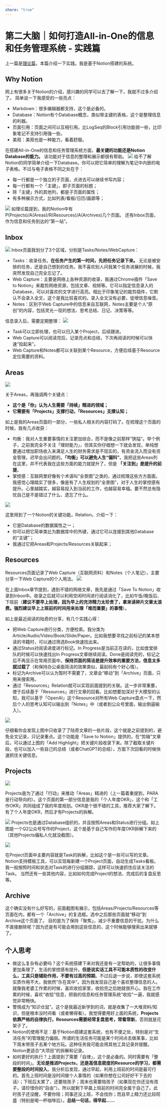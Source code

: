 ```yaml
---
share: "true"
---
```

# 第二大脑｜如何打造All-in-One的信息和任务管理系统 - 实践篇
上一篇是[理论篇](https://mp.weixin.qq.com/s?__biz=MzU1MTY5OTMyNw==&mid=2247483740&idx=1&sn=8ef09333c8fb0fae8a111da57ec52d07&chksm=fb8c174cccfb9e5af1be68ec5ca43ded939ebcfd1e14d23d5f2aecdab4a6c59c0af4a10565a1&token=138902046&lang=zh_CN#rd)，本篇介绍一下实践。我是基于Notion搭建的系统。

## Why Notion

网上有很多关于Notion的介绍，感兴趣的同学可以去了解一下，我就不过多介绍了。
简单说一下我感受的一些亮点：

- Markdown：很多编辑器都支持，这个是必备的。
- Database：Notion有个Database概念，类似带主键的表格，这个是整理信息的利器。
- 页面引用：页面之间可以互相引用。比LogSeq的Block引用功能弱一些，比印象笔记不支持引用强一些。
- 美观：美观也是一种能力，看着舒服。

在搭建All-in-One的信息和任务管理系统方面，**最关键的功能还是Notion Database的能力。** 该功能对于信息的整理和展示都很有帮助。
![](16824698279416.jpg)
给不了解Notion的同学简单介绍一下Database。你可以把它简单的理解为笔记中内嵌的电子表格。不过与电子表格不同之处在于：

- 每一行都是一个独立的子页面，点进去可以继续书写内容；
- 每一行都有一个「主键」，即子页面的标题；
- 除「主键」外的其他列，都是子页面的属性；
- 有多种展示方式，比如列表/看板/日历/画廊等；

![](16816944044112.jpg)
如理论篇提到，我的Notion中有P(Projects)/A(Areas)/R(Resources)/A(Archives)几个页面。
还有Inbox页面，作为信息和任务到达的“第一站”。

## Inbox

![](16816947457267.jpg)
Inbox页面我划分了3个区域，分别是Tasks/Notes/WebCapture：

- Tasks：收录任务。**在任务产生的第一时间，先把任务记录下来。** 无论是被安排的任务，还是自己想到的任务。我不喜欢别人问我某个任务进展的时候，我突然发现自己完全忘记了。
- Web Capture：主要是网络上各种资源的收录，我通过Chrome插件「Save to Notion」来裁剪网络资源，包括文章、视频等。它可以指定信息录入的Database，可以对喜欢的文字进行高亮。相比于印象笔记的裁剪插件，它默认不会录入全文，这个是我比较喜欢的。录入全文没有必要，徒增信息噪音。
- Notes：区别于Web Capture中的信息来自互联网，Notes主要是个人“原创”的内容，包括灵光一现的想法、思考总结、日记、决策等等。

信息录入后，需要定期整理：
![](16816954543171.jpg)

- Task可以立即处理，也可以归入某个Project，后续跟进。
- Web Capture可以阅读完后，记录亮点和总结，下次再阅读的时候可以快速“拾起来”。
- Web Capture和Notes都可以关联到某个Resource，方便后续基于Resource定位需要的资料。

## Areas

![](16824703279553.jpg)

关于Areas，再强调两个关键点：

- **这个是「你」认为人生需要「持续」精进的领域；**
- **它需要有「Projects」支撑行动，「Resources」支撑认知；**

如上是我的Areas页面的一部分，一些私人相关的内容打码了。在梳理这个页面的时候，我有几点收获：

- 均衡：我对人生重要事情的关注更加综合，而不是像之前那样“狭隘”。举个例子，之前我完全不关注「理财能力」，但其实你仔细想一下就会发现，单纯想要通过增加职场收入来满足人生的财务需求是不现实的，有资金流入而没有资金管理，迟早会出问题的。**「均衡」可以避免人生“偏科”**。我把这些Areas列在这里，并不代表我在这些方面的能力就提升了，但是 **「关注到」是提升的前提**。
- 掌控感：互联网里好像有个术语叫“全景图”之类的，通过梳理这些方方面面，我感觉心理踏实了很多，像是有了人生规划的“全景图”，对于人生的掌控感有提升。心里越踏实，越容易投入到当前的工作，也越容易幸福。要不然总有隐忧自己是不是错过了什么、遗忘了什么。

![](16824708777440.jpg)

这里用到了一个Notion的关键功能，Relation。介绍一下：

- 它是Database的数据属性之一；
- 你可以把它简单类比为数据库中的外键，通过它可以连接到其他Database的“主键”；
- 我通过它把Areas和Projects/Resources关联起来；

## Resources

Resources页面记录了Web Capture（互联网资料）和Notes（个人笔记），主要分享一下Web Capture的个人用法。
![](16824712040970.jpg)

在上面Inbox章节提到，遇到不错的网络文章，我先是通过「Save To Notion」收录到Inbox中。收录之后就可以利用空闲时间进行阅读消化了，比如午饭/晚饭后、下班前（**建议不要早上处理，因为早上的充沛精力太珍贵了，拿来读碎片文章太浪费。强烈建议早上上班前的时间用来处理「难而重要」的事情**）。

如上是最近阅读的陆奇的分享，有几个实践心得：

- 把Web Capture进行分类，方便检索。我分类为Article/Audio/Video/Book/Slide/Paper。比如我想要寻找之前标记的某本想读的书籍时，可以通过筛选Book快速找出来。
- 通过Status对阅读进度进行标记。In Progress是当前正在读的，比如食堂排队的时候可以快速找出In Progress文章继续阅读。Done是阅读完的，标记之后不再显示在常用页面中。**保持页面的简洁是提升效率的重要方法，信息太多就过载了**（和保持办公桌面简洁的效果类似，最起码有个好心情）。
- 标记为Archive可以认为暂时不需要了，文章会“移动”到「Archive」页面，只用来搜索用。
- 通过「Resources」Relation就可以实现前面提到的关联。这一步非常重要，便于后续基于「Resources」进行文章的回看。比如想要加深对于大模型的认知，我可以基于「OpenAI」这个Resource对所有Web Capture盘点一下，然后个人的思考认知可以输出到「Notes」中（或者到公众号里面，输出倒逼输入）。

![](16824719286139.jpg)

仔细看你会发现上图中只收录了了陆奇文章的一些片段，这个就是之前提到的，避免全文记录，只记录重点。这个功能是「Save to Notion」提供的，在“剪辑”文章后，可以通过上图的「Add Highlight」把关键片段收录下来。除了截取关键片段，也可以加入一些自己的总结（或者ChatGPT的总结），方面下次回看的时候快速抓住关键信息。

## Projects

![](16824721080771.jpg)

Projects是为了通过「行动」来推动「Areas」精进的（上一篇着重提到，PARA是行动导向的）。这个页面的第一部分信息是我的「个人年度OKR」，这个和「工作OKR」共同组成了我的年度规划。OKR是个很不错的工具，推荐大家了解下。有了个人年度OKR，然后才有Projects的拆解。

![](16824723238629.jpg)
Projects也是通过Database组织的，并且按照Areas和Status进行分组。如上图是一个Q2公众号写作的Project，这个是基于自己写作的年度OKR拆解下来的（其他Projects偏私人化就没截图）。

![](16824724598967.jpg)

在Project页面中主要内容就是Task的拆解，比如这个是一些可以写的文章。Notion支持模板工具，可以实现每新建一个Project页面，自动生成Tasks看板。我一般按照时间和状态对Task的进行分组跟踪，这样可以快速抓住应该关注的Task。
当然还有一些其他内容，比如如何完成Project的想法、完成后的复盘反思等。

## Archive
这个确实没有什么好写的，前面截图有展示，包括Areas/Projects/Resources等页面在内，都有一个「Archive」的复选框。选中之后那些页面就“移动”到Archive这个页面了。
目的是为了保持「聚焦」，减少不重要信息的干扰。为什么不直接删除呢？因为还是有可能会用到这些信息的，这个时候能够搜索出来就够了。

## 个人思考

-  做这么复杂有必要吗？这个系统搭建下来对我还是有一定帮助的，让很多事情更加条理了，生活的掌控感有提升。**但是说实话工具不可能本质性的改变什么，工具只是辅助作用，不要有过高的预期**。不过后退一步说，即使这套系统实质作用不大，我依然“乐在其中”。因为我发现自己是个喜欢整理信息的人。就像我老婆工作累的时候，喜欢收拾家里，收拾完之后她就很开心。我在工作累的时候，喜欢“收拾”信息，把我的信息和任务管理系统“收拾”一遍，我就感觉非常畅快。
-  警惕成为“知识仓鼠”。这个是我最近新学到的词，就是收集了一大堆资料/知识，但是根本没时间看（或者懒得看）。我觉得要用好上面的系统，**Projects依靠严格的自律执行，Resources需要经常复盘思考，常看常新**。否则就是花架子了。
-  Notion的使用不足：基于Notion搭建这套系统，也有不便之处，特别是对“生活任务”的管理能力偏弱。所谓的生活任务可能是某个时间点去做某事，比如下周末带孩子去某个地方玩。这种任务我可能会用其他工具记录并提醒。Notion更适合“大项目”的拆解和记录。
-  如何更好的执行？上面提到了需要「自律」，这个是必备的。同时需要有「整段的时间」。**无论是推进Projects，还是高信息密度的Resource的学习，都需要整段的时间投入**。我分析后发现，通过早起，利用上班前的时间是最可行的。首先上班时间是没时间做个人事情的（如果你想在公司好好干下去的话）；下班后太累了，还要陪孩子；周末也需要陪孩子（如果现在你还没有孩子，请珍惜你的“自由”）。所以就剩下早晨上班前的时间完全属于自己了。此时孩子还没醒，不要你陪；同事还没上班，不会找你；而且早上精力还比较旺盛（特别是喝一杯咖啡后）。**总结一句话，得早起……**